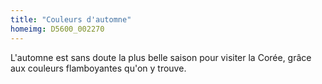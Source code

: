 ```yaml
---
title: "Couleurs d'automne"
homeimg: D5600_002270
---
```

L'automne est sans doute la plus belle saison pour visiter la Corée, grâce aux couleurs flamboyantes qu'on y trouve.